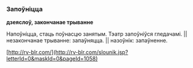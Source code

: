 ### Запоўніцца
**дзеяслоў, закончанае трыванне**

Напоўніцца, стаць поўнасцю занятым. Тэатр запоўніўся гледачамі. || незакончанае трыванне: запаўняцца. || назоўнік: запаўненне.

<a rel="author">[http://rv-blr.com/](http://rv-blr.com/slounik.jsp?letterId=0&maskId=0&pageId=1058)</a>

